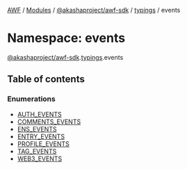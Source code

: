 [AWF](../README.md) / [Modules](../modules.md) / [@akashaproject/awf-sdk](akashaproject_awf_sdk.md) / [typings](akashaproject_awf_sdk.typings.md) / events

# Namespace: events

[@akashaproject/awf-sdk](akashaproject_awf_sdk.md).[typings](akashaproject_awf_sdk.typings.md).events

## Table of contents

### Enumerations

- [AUTH\_EVENTS](../enums/akashaproject_awf_sdk.typings.events.AUTH_EVENTS.md)
- [COMMENTS\_EVENTS](../enums/akashaproject_awf_sdk.typings.events.COMMENTS_EVENTS.md)
- [ENS\_EVENTS](../enums/akashaproject_awf_sdk.typings.events.ENS_EVENTS.md)
- [ENTRY\_EVENTS](../enums/akashaproject_awf_sdk.typings.events.ENTRY_EVENTS.md)
- [PROFILE\_EVENTS](../enums/akashaproject_awf_sdk.typings.events.PROFILE_EVENTS.md)
- [TAG\_EVENTS](../enums/akashaproject_awf_sdk.typings.events.TAG_EVENTS.md)
- [WEB3\_EVENTS](../enums/akashaproject_awf_sdk.typings.events.WEB3_EVENTS.md)

